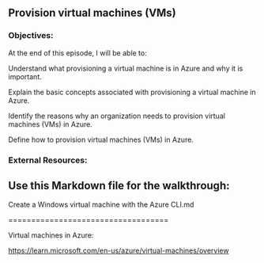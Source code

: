 ## Provision virtual machines (VMs)


### Objectives:

At the end of this episode, I will be able to:

Understand what provisioning a virtual machine is in Azure and why it is important.

Explain the basic concepts associated with provisioning a virtual machine in Azure.

Identify the reasons why an organization needs to provision virtual machines (VMs) in Azure.

Define how to provision virtual machines (VMs) in Azure.

### External Resources:

## Use this Markdown file for the walkthrough:

Create a Windows virtual machine with the Azure CLI.md

===================================

Virtual machines in Azure:

https://learn.microsoft.com/en-us/azure/virtual-machines/overview


